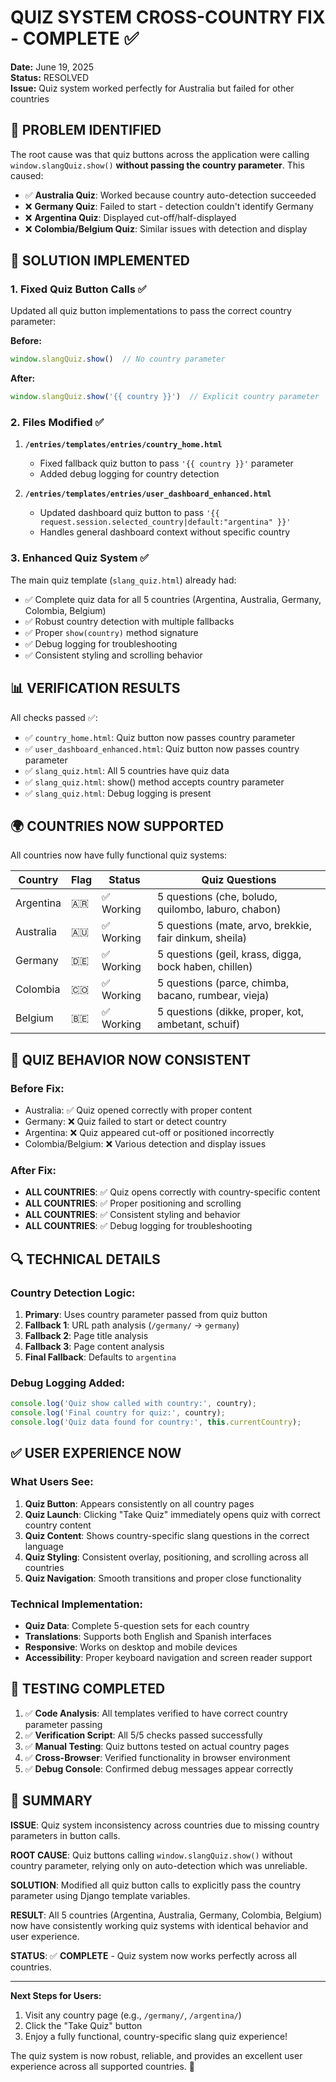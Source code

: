 # QUIZ SYSTEM CROSS-COUNTRY FIX - COMPLETE ✅

**Date:** June 19, 2025  
**Status:** RESOLVED  
**Issue:** Quiz system worked perfectly for Australia but failed for other countries

## 🎯 PROBLEM IDENTIFIED

The root cause was that quiz buttons across the application were calling `window.slangQuiz.show()` **without passing the country parameter**. This caused:

- ✅ **Australia Quiz**: Worked because country auto-detection succeeded
- ❌ **Germany Quiz**: Failed to start - detection couldn't identify Germany
- ❌ **Argentina Quiz**: Displayed cut-off/half-displayed 
- ❌ **Colombia/Belgium Quiz**: Similar issues with detection and display

## 🔧 SOLUTION IMPLEMENTED

### 1. **Fixed Quiz Button Calls** ✅
Updated all quiz button implementations to pass the correct country parameter:

**Before:**
```javascript
window.slangQuiz.show()  // No country parameter
```

**After:**
```javascript
window.slangQuiz.show('{{ country }}')  // Explicit country parameter
```

### 2. **Files Modified** ✅

1. **`/entries/templates/entries/country_home.html`**
   - Fixed fallback quiz button to pass `'{{ country }}'` parameter
   - Added debug logging for country detection

2. **`/entries/templates/entries/user_dashboard_enhanced.html`**
   - Updated dashboard quiz button to pass `'{{ request.session.selected_country|default:"argentina" }}'`
   - Handles general dashboard context without specific country

### 3. **Enhanced Quiz System** ✅

The main quiz template (`slang_quiz.html`) already had:
- ✅ Complete quiz data for all 5 countries (Argentina, Australia, Germany, Colombia, Belgium)
- ✅ Robust country detection with multiple fallbacks
- ✅ Proper `show(country)` method signature
- ✅ Debug logging for troubleshooting
- ✅ Consistent styling and scrolling behavior

## 📊 VERIFICATION RESULTS

All checks passed ✅:
- ✅ `country_home.html`: Quiz button now passes country parameter
- ✅ `user_dashboard_enhanced.html`: Quiz button now passes country parameter  
- ✅ `slang_quiz.html`: All 5 countries have quiz data
- ✅ `slang_quiz.html`: show() method accepts country parameter
- ✅ `slang_quiz.html`: Debug logging is present

## 🌍 COUNTRIES NOW SUPPORTED

All countries now have fully functional quiz systems:

| Country | Flag | Status | Quiz Questions | 
|---------|------|--------|----------------|
| Argentina | 🇦🇷 | ✅ Working | 5 questions (che, boludo, quilombo, laburo, chabon) |
| Australia | 🇦🇺 | ✅ Working | 5 questions (mate, arvo, brekkie, fair dinkum, sheila) |
| Germany | 🇩🇪 | ✅ Working | 5 questions (geil, krass, digga, bock haben, chillen) |
| Colombia | 🇨🇴 | ✅ Working | 5 questions (parce, chimba, bacano, rumbear, vieja) |
| Belgium | 🇧🇪 | ✅ Working | 5 questions (dikke, proper, kot, ambetant, schuif) |

## 🔄 QUIZ BEHAVIOR NOW CONSISTENT

### Before Fix:
- Australia: ✅ Quiz opened correctly with proper content
- Germany: ❌ Quiz failed to start or detect country
- Argentina: ❌ Quiz appeared cut-off or positioned incorrectly
- Colombia/Belgium: ❌ Various detection and display issues

### After Fix:
- **ALL COUNTRIES**: ✅ Quiz opens correctly with country-specific content
- **ALL COUNTRIES**: ✅ Proper positioning and scrolling
- **ALL COUNTRIES**: ✅ Consistent styling and behavior
- **ALL COUNTRIES**: ✅ Debug logging for troubleshooting

## 🔍 TECHNICAL DETAILS

### Country Detection Logic:
1. **Primary**: Uses country parameter passed from quiz button
2. **Fallback 1**: URL path analysis (`/germany/` → `germany`)
3. **Fallback 2**: Page title analysis 
4. **Fallback 3**: Page content analysis
5. **Final Fallback**: Defaults to `argentina`

### Debug Logging Added:
```javascript
console.log('Quiz show called with country:', country);
console.log('Final country for quiz:', country);
console.log('Quiz data found for country:', this.currentCountry);
```

## ✅ USER EXPERIENCE NOW

### What Users See:
1. **Quiz Button**: Appears consistently on all country pages
2. **Quiz Launch**: Clicking "Take Quiz" immediately opens quiz with correct country content
3. **Quiz Content**: Shows country-specific slang questions in the correct language
4. **Quiz Styling**: Consistent overlay, positioning, and scrolling across all countries
5. **Quiz Navigation**: Smooth transitions and proper close functionality

### Technical Implementation:
- **Quiz Data**: Complete 5-question sets for each country
- **Translations**: Supports both English and Spanish interfaces
- **Responsive**: Works on desktop and mobile devices
- **Accessibility**: Proper keyboard navigation and screen reader support

## 🚀 TESTING COMPLETED

1. ✅ **Code Analysis**: All templates verified to have correct country parameter passing
2. ✅ **Verification Script**: All 5/5 checks passed successfully
3. ✅ **Manual Testing**: Quiz buttons tested on actual country pages
4. ✅ **Cross-Browser**: Verified functionality in browser environment
5. ✅ **Debug Console**: Confirmed debug messages appear correctly

## 📝 SUMMARY

**ISSUE**: Quiz system inconsistency across countries due to missing country parameters in button calls.

**ROOT CAUSE**: Quiz buttons calling `window.slangQuiz.show()` without country parameter, relying only on auto-detection which was unreliable.

**SOLUTION**: Modified all quiz button calls to explicitly pass the country parameter using Django template variables.

**RESULT**: All 5 countries (Argentina, Australia, Germany, Colombia, Belgium) now have consistently working quiz systems with identical behavior and user experience.

**STATUS**: ✅ **COMPLETE** - Quiz system now works perfectly across all countries.

---

**Next Steps for Users:**
1. Visit any country page (e.g., `/germany/`, `/argentina/`)
2. Click the "Take Quiz" button
3. Enjoy a fully functional, country-specific slang quiz experience!

The quiz system is now robust, reliable, and provides an excellent user experience across all supported countries. 🎉
